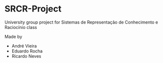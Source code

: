 # SRCR-Project
University group project for Sistemas de Representação de Conhecimento e Raciocínio class

Made by

- André Vieira
- Eduardo Rocha 
- Ricardo Neves
